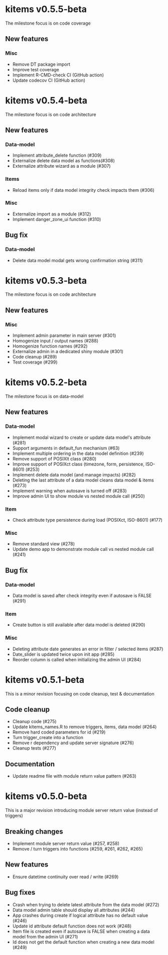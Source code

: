 # kitems v0.5.5-beta

The milestone focus is on code coverage

## New features

### Misc
* Remove DT package import
* Improve test coverage
* Implement R-CMD-check CI (GitHub action)
* Update codecov CI (GitHub action)


# kitems v0.5.4-beta

The milestone focus is on code architecture

## New features

### Data-model
* Implement attribute_delete function (#309)
* Externalize delete data model as functions(#308)
* Externalize attribute wizard as a module (#307)

### Items
* Reload items only if data model integrity check impacts them (#306)

### Misc
* Externalize import as a module (#312)
* Implement danger_zone_ui function (#310)


## Bug fix

### Data-model

* Delete data model modal gets wrong confirmation string (#311)


# kitems v0.5.3-beta

The milestone focus is on code architecture

## New features

### Misc

* Implement admin parameter in main server (#301)
* Homogenize input / output names (#288)
* Homogenize function names (#292)
* Externalize admin in a dedicated shiny module (#301)
* Code cleanup (#289)
* Test coverage (#299)


# kitems v0.5.2-beta

The milestone focus is on data-model

## New features

### Data-model
* Implement modal wizard to create or update data model's attribute (#281)
* Support arguments in default_fun mechanism (#63)
* Implement multiple ordering in the data model definition (#239)
* Remove support of POSIXlt class (#280)
* Improve support of POSIXct class (timezone, form, persistence, ISO-8601) (#253)
* Implement delete data model (and manage impacts) (#282)
* Deleting the last attribute of a data model cleans data model & items (#273)
* Implement warning when autosave is turned off (#283)
* Improve admin UI to show module vs nested module call (#250)

### Item
* Check attribute type persistence during load (POSIXct, ISO-8601) (#177)

### Misc
* Remove standard view (#278)
* Update demo app to demonstrate module call vs nested module call (#241)


## Bug fix

### Data-model
* Data model is saved after check integrity even if autosave is FALSE (#291)

### Item
* Create button is still available after data model is deleted (#290)

### Misc
* Deleting attribute date generates an error in filter / selected items (#287)
* Date_slider is updated twice upon init app (#285)
* Reorder column is called when initializing the admin UI (#284)


# kitems v0.5.1-beta

This is a minor revision focusing on code cleanup, test & documentation

## Code cleanup

* Cleanup code (#275)
* Update kitems_names.R to remove triggers, items, data model (#264)
* Remove hard coded parameters for id (#219)
* Turn trigger_create into a function
* Remove r dependency and update server signature (#276)
* Cleanup tests (#277)

## Documentation

* Update readme file with module return value pattern (#263)


# kitems v0.5.0-beta

This is a major revision introducing module server return value (instead of triggers)

## Breaking changes

* Implement module server return value (#257, #258)
* Remove / turn triggers into functions (#259, #261, #262, #265)

## New features

* Ensure datetime continuity over read / write (#269)

## Bug fixes

* Crash when trying to delete latest attribute from the data model (#272)
* Data model admin table should display all attributes (#244)
* App crashes during create if logical attribute has no default value (#246)
* Update id attribute default function does not work (#248)
* Item file is created even if autosave is FALSE when creating a data model from the admin UI (#271)
* Id does not get the default function when creating a new data model (#249)

